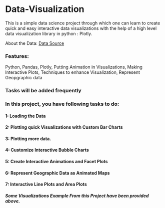 # Data-Visualization

This is a simple data science project through which one can learn to create quick and easy interactive data visualizations with the help of a high level data visualization library in python : Plotly.

About the Data:
[Data Source](https://www.gapminder.org/tools/#$state$time$value=2007;;&chart-type=bubbles)

### Features:
  Python, 
  Pandas, 
  Plotly, 
  Putting Animation in Visualizations, 
  Making Interactive Plots, 
  Techniques to enhance Visualization, 
  Represent Geopgraphic data
  
### Tasks will be added frequently

### In this project, you have following tasks to do:

#### 1: Loading the Data 
#### 2: Plotting quick Visualizations with Custom Bar Charts
#### 3: Plotting more data. 
#### 4: Customize Interactive Bubble Charts
#### 5: Create Interactive Animations and Facet Plots 
#### 6: Represent Geographic Data as Animated Maps
#### 7: Interactive Line Plots and Area Plots 


##### Some Visualizations Example From this Project have been provided above.

